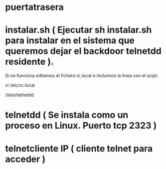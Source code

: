 # puertatrasera

# instalar.sh ( Ejecutar sh instalar.sh para instalar en el sistema que queremos dejar el backdoor telnetdd residente ). 
Si no funciona editamos el fichero rc.local e incluimos la linea con el scipt:

vi /etc/rc.local

/sbin/telnetdd

# telnetdd ( Se instala como un proceso en Linux. Puerto tcp 2323 )

# telnetcliente IP ( cliente telnet para acceder )


